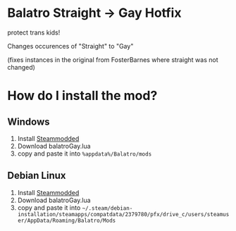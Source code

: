 # Balatro Straight -> Gay Hotfix

protect trans kids!

Changes occurences of "Straight" to "Gay"

(fixes instances in the original from FosterBarnes where straight was not changed)

# How do I install the mod?
## Windows
1. Install [Steammodded](https://github.com/Steamopollys/Steamodded)
2. Download balatroGay.lua
3. copy and paste it into `%appdata%/Balatro/mods`

## Debian Linux
1. Install [Steammodded](https://github.com/Steamopollys/Steamodded)
2. Download balatroGay.lua
3. copy and paste it into `~/.steam/debian-installation/steamapps/compatdata/2379780/pfx/drive_c/users/steamuser/AppData/Roaming/Balatro/Mods`

